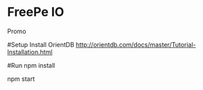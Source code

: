 # FreePe IO
Promo

#Setup
Install OrientDB http://orientdb.com/docs/master/Tutorial-Installation.html

#Run
npm install

npm start

